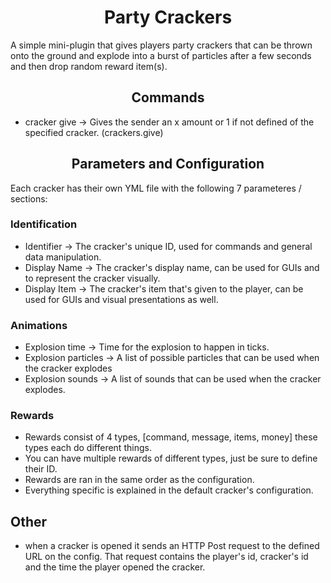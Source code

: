 <h1 align=center>Party Crackers</h1>

A simple mini-plugin that gives players party crackers that can be thrown onto the ground and explode into a burst of particles after a few seconds and then drop random reward item(s).

<h2 align=center>Commands </h2>

- cracker give <cracker-name> <amount> -> Gives the sender an x amount or 1 if not defined of the specified cracker. (crackers.give)

<h2 align=center>Parameters and Configuration </h2>
Each cracker has their own YML file with the following 7 parameteres / sections:

### Identification
* Identifier -> The cracker's unique ID, used for commands and general data manipulation.
* Display Name -> The cracker's display name, can be used for GUIs and to represent the cracker visually.
* Display Item -> The cracker's item that's given to the player, can be used for GUIs and visual presentations as well.
### Animations
* Explosion time -> Time for the explosion to happen in ticks.
* Explosion particles -> A list of possible particles that can be used when the cracker explodes
* Explosion sounds -> A list of sounds that can be used when the cracker explodes.

### Rewards
* Rewards consist of 4 types, [command, message, items, money] these types each do different things.
* You can have multiple rewards of different types, just be sure to define their ID.
* Rewards are ran in the same order as the configuration.
* Everything specific is explained in the default cracker's configuration.

## Other

* when a cracker is opened it sends an HTTP Post request to the defined URL on the config. That request contains the player's id, cracker's id and the time the player opened the cracker.
